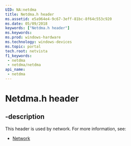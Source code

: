 ```yaml
---
UID: NA:netdma
title: Netdma.h header
ms.assetid: e5a964e4-9c67-3eff-81bc-8f64c553c920
ms.date: 05/09/2018
keywords: ["Netdma.h header"]
ms.keywords: 
ms.prod: windows-hardware
ms.technology: windows-devices
ms.topic: portal
tech.root: netvista
f1_keywords:
 - netdma
 - netdma/netdma
api_name:
 - netdma
---
```


# Netdma.h header


## -description

This header is used by network. For more information, see:

- [Network](../_netvista/index.md)

